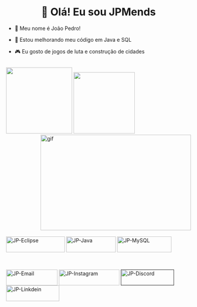 ## <h1 align="center">👋 Olá! Eu sou JPMends</h1>

- 🧑 Meu nome é João Pedro!
  
- 🌱 Estou melhorando meu código em Java e SQL
- 🎮 Eu gosto de jogos de luta e construção de cidades

##

<div>
  <img height="180em" src="https://github-readme-stats.vercel.app/api?username=jpmendes2000&hide_title=false&include_all_commits=true&show_icons=true&count_private=true&theme=transparent">
        <img align="right" alt="gif" height="260" width="410"src="https://media1.giphy.com/media/v1.Y2lkPTc5MGI3NjExdDVnbHh5MDk2ZGl4aWNmaXI2Mjgwb3V6Nnc2OTIweWdmNzh4MHM1ZiZlcD12MV9pbnRlcm5hbF9naWZfYnlfaWQmY3Q9Zw/OlPQEdkE7eOdZ22Ib4/giphy.gif">  
  <img height="167em" src="https://github-readme-stats.vercel.app/api/top-langs/?username=jpmendes2000&layout=compact&hide_title=false&langs_count=6&theme=transparent">
</div>

<div style="display: inline-block;"><br>
    <img align="center" alt="JP-Eclipse" height="43" width="160" src="https://img.shields.io/badge/Eclipse-00000F?style=for-the-badge&logo=eclipse&logoColor=blue"> 
      <img align="center" alt="JP-Java" height="43" width="135" src="https://img.shields.io/badge/Java-00000F?style=for-the-badge&logo=openjdk&logoColor=blue"> 
    <img align="center" alt="JP-MySQL" height="43" width="148" src="https://img.shields.io/badge/MySQL-00000F?style=for-the-badge&logo=mysql&logoColor=blue">  
</div>

##

<div style="display: inline-block;"><br>
    <a href="https://mail.google.com/mail/u/0/?pli=1#inbox?compose=new"><img align="center" alt="JP-Email" height="43" width="140" src="https://img.shields.io/badge/Gmail-00000F?style=for-the-badge&logo=gmail&logoColor=blue" href=""></a>
    <a href="https://www.instagram.com/jp.mmends/?next=%2F"><img align="center" alt="JP-Instagram" height="43" width="165" src="https://img.shields.io/badge/Instagram-00000F?style=for-the-badge&logo=instagram&logoColor=blue"></a>
    <a href=""><img align="center" alt="JP-Discord" height="43" width="145" src="https://img.shields.io/badge/Discord-00000F?style=for-the-badge&logo=discord&logoColor=blue"></a>
    <a href="https://www.linkedin.com/in/joão-pedro-de-moraes-mendes-1311bb31a/"><img align="center" alt="JP-Linkdein" height="43" width="145" src="https://img.shields.io/badge/LinkedIn-00000F?style=for-the-badge&logo=linkedin&logoColor=blue"></a>
</div>
